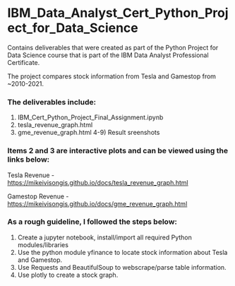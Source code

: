 # IBM_Data_Analyst_Cert_Python_Project_for_Data_Science
Contains deliverables that were created as part of the Python Project for Data Science course that is part of the IBM Data Analyst Professional Certificate.

The project compares stock information from Tesla and Gamestop from ~2010-2021.

### The deliverables include:

1) IBM_Cert_Python_Project_Final_Assignment.ipynb
2) tesla_revenue_graph.html
3) gme_revenue_graph.html
4-9) Result sreenshots

### Items 2 and 3 are interactive plots and can be viewed using the links below:

Tesla Revenue - https://mikeivisongis.github.io/docs/tesla_revenue_graph.html

Gamestop Revenue - https://mikeivisongis.github.io/docs/gme_revenue_graph.html

### As a rough guideline, I followed the steps below:

1) Create a jupyter notebook, install/import all required Python modules/libraries
2) Use the python module yfinance to locate stock information about Tesla and Gamestop.
3) Use Requests and BeautifulSoup to webscrape/parse table information.
4) Use plotly to create a stock graph.
